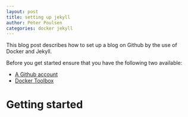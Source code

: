```yaml
---
layout: post
title: setting up jekyll
author: Peter Poulsen
categories: docker jekyll
---
```

This blog post describes how to set up a blog on Github by the use of Docker and Jekyll.<!--more-->

Before you get started ensure that you have the following two available:

* <a href="https://github.com">A Github account</a>
* <a href="https://www.docker.com/products/docker-toolbox">Docker Toolbox</a>

# Getting started